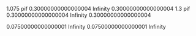 1.075 pif 0.30000000000000004
Infinity 0.30000000000000004
1.3 pif 0.30000000000000004
Infinity 0.30000000000000004

0.07500000000000001
Infinity
0.07500000000000001
Infinity